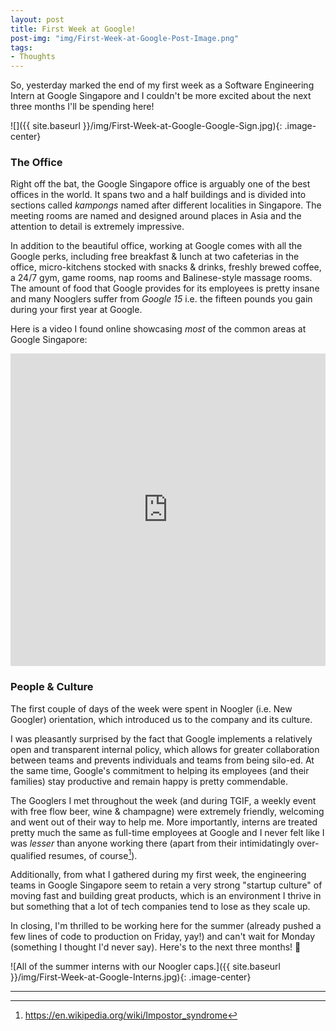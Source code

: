 ```yaml
---
layout: post
title: First Week at Google!
post-img: "img/First-Week-at-Google-Post-Image.png"
tags:
- Thoughts
---
```


So, yesterday marked the end of my first week as a Software Engineering Intern at Google Singapore and I couldn't be more excited about the next three months I'll be spending here!

![]({{ site.baseurl }}/img/First-Week-at-Google-Google-Sign.jpg){: .image-center}

### The Office

Right off the bat, the Google Singapore office is arguably one of the best offices in the world. It spans two and a half buildings and is divided into sections called *kampongs* named after different localities in Singapore. The meeting rooms are named and designed around places in Asia and the attention to detail is extremely impressive.

In addition to the beautiful office, working at Google comes with all the Google perks, including free breakfast & lunch at two cafeterias in the office, micro-kitchens stocked with snacks & drinks, freshly brewed coffee, a 24/7 gym, game rooms, nap rooms and Balinese-style massage rooms. The amount of food that Google provides for its employees is pretty insane and many Nooglers suffer from *Google 15* i.e. the fifteen pounds you gain during your first year at Google.

Here is a video I found online showcasing *most* of the common areas at Google Singapore:

<iframe width="100%" height="500" src="https://www.youtube.com/embed/Skp7iaLfsD4" frameborder="0" allowfullscreen></iframe>

### People & Culture

The first couple of days of the week were spent in Noogler (i.e. New Googler) orientation, which introduced us to the company and its culture.

I was pleasantly surprised by the fact that Google implements a relatively open and transparent internal policy, which allows for greater collaboration between teams and prevents individuals and teams from being silo-ed. At the same time, Google's commitment to helping its employees (and their families) stay productive and remain happy is pretty commendable.

The Googlers I met throughout the week (and during TGIF, a weekly event with free flow beer, wine & champagne) were extremely friendly, welcoming and went out of their way to help me. More importantly, interns are treated pretty much the same as full-time employees at Google and I never felt like I was *lesser* than anyone working there (apart from their intimidatingly over-qualified resumes, of course[^1]).

Additionally, from what I gathered during my first week, the engineering teams in Google Singapore seem to retain a very strong "startup culture" of moving fast and building great products, which is an environment I thrive in but something that a lot of tech companies tend to lose as they scale up.

In closing, I'm thrilled to be working here for the summer (already pushed a few lines of code to production on Friday, yay!) and can't wait for Monday (something I thought I'd never say). Here's to the next three months! 🍻

![All of the summer interns with our Noogler caps.]({{ site.baseurl }}/img/First-Week-at-Google-Interns.jpg){: .image-center}

---
[^1]: https://en.wikipedia.org/wiki/Impostor_syndrome
